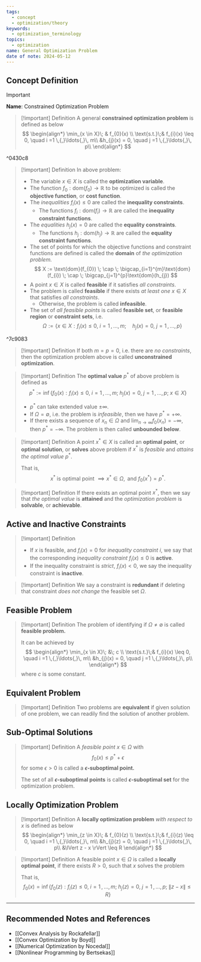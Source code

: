```yaml
---
tags:
  - concept
  - optimization/theory
keywords:
  - optimization_terminology
topics:
  - optimization
name: General Optimization Problem
date of note: 2024-05-12
---
```


## Concept Definition

>[!important]
>**Name**: Constrained Optimization Problem

>[!important] Definition
>A general **constrained optimization problem** is defined as below
>$$
>\begin{align*}
>\min_{x \in X}\; & f_{0}(x) \\
>\text{s.t.}\;& f_{i}(x) \leq 0, \quad i =1 \,{,}\ldots{,}\, m\\
>&h_{j}(x) = 0, \quad j =1 \,{,}\ldots{,}\, p\\
\end{align*}
>$$

^0430c8

>[!important] Definition
>In above problem:
>- The variable $x\in X$ is called the **optimization variable**.
>- The function $f_{0}: \text{dom}(f_{0}) \to \mathbb{R}$ to be optimized is called the **objective function**, or **cost function**.
>- The *inequalities* $f_{i}(x) \leq 0$ are called the **inequality constraints**.
>	- The functions $f_{i}: \text{dom}(f_{i}) \to \mathbb{R}$ are called the **inequality constraint functions**.
>- The *equalities* $h_{j}(x) = 0$ are called the **equality constraints**.
>	- The functions $h_{j}: \text{dom}(h_{j}) \to \mathbb{R}$ are called the **equality constraint functions**.
>- The set of points for which the objective functions and constraint functions are defined is called the **domain** of *the optimization problem.*
>$$
>X := \text{dom}(f_{0}) \; \cap \; \bigcap_{i=1}^{m}\text{dom}(f_{i}) \; \cap \; \bigcap_{j=1}^{p}\text{dom}(h_{j})
>$$ 
>- A point $x \in X$ is called **feasible** if it satisfies *all constraints*.
>- The problem is called **feasible** if there exists *at least one* $x\in X$ that satisfies *all constraints*.
>	- Otherwise, the problem is called **infeasible**.
>- The set of *all feasible points* is called **feasible set**, or **feasible region** or **constraint sets**, i.e.
>$$
>\Omega := \left\{ x\in X:  f_{i}(x) \leq 0, \; i =1 \,{,}\ldots{,}\, m;\quad h_{j}(x) = 0, \; j =1 \,{,}\ldots{,}\, p \right\}
>$$

^7c9083


>[!important] Definition
>If both $m=p=0$, i.e. there are *no constraints*, then the optimization problem above is called **unconstrained optimization**.

>[!important] Definition
>The **optimal value** $p^{*}$ of above problem is defined as
>$$
>p^{*} := \inf\left\{ f_{0}(x): f_{i}(x) \leq 0, \; i =1 \,{,}\ldots{,}\, m;\; h_{j}(x) = 0, \; j =1 \,{,}\ldots{,}\, p; \; x\in X \right\}
>$$
>- $p^{*}$ can take extended value $\pm \infty$.
>- If $\Omega = \emptyset$, i.e. the problem is *infeasible*, then we have $p^{*} = + \infty.$
>- If there exists a sequence of $x_{n} \in \Omega$ and $\lim_{ n \to \infty }f_{0}(x_{n}) = -\infty$, then $p^{*} = -\infty.$ The problem is then called **unbounded below**.

>[!important] Definition
>A point $x^{*} \in X$ is called an **optimal point**, or **optimal solution**, or **solves** above problem if $x^{*}$ is *feasible* and *attains the optimal value* $p^{*}.$
>
>That is,
>$$
>x^{*} \text{ is optimal point } \implies x^{*} \in \Omega, \text{ and }f_{0}(x^{*}) = p^{*}.
>$$

>[!important] Definition
>If there exists an optimal point $x^{*}$, then we say that *the optimal value* is **attained** and the *optimization problem* is **solvable**, or **achievable**.

## Active and Inactive Constraints

>[!important] Definition
>- If $x$ is feasible, and $f_{i}(x) = 0$ for *inequality constraint* $i$, we say that the corresponding *inequality constraint* $f_{i}(x) \leq 0$ is **active**.
>- If the inequality constraint is *strict*,  $f_{i}(x) < 0$, we say the inequality constraint is **inactive**.

>[!important] Definition
>We say a constraint is **redundant** if deleting that constraint *does not change* the feasible set $\Omega$. 

## Feasible Problem

>[!important] Definition
>The problem of identifying if $\Omega \neq \emptyset$ is called **feasible problem.** 
>
>It can be achieved by 
>$$
>\begin{align*}
>\min_{x \in X}\; &\; c \\
>\text{s.t.}\;& f_{i}(x) \leq 0, \quad i =1 \,{,}\ldots{,}\, m\\
>&h_{j}(x) = 0, \quad j =1 \,{,}\ldots{,}\, p\\
\end{align*}
>$$
>where $c$ is some constant.

## Equivalent Problem

>[!important] Definition
>Two problems are **equivalent** if given solution of one problem, we can readily find the solution of another problem.


## Sub-Optimal Solutions


>[!important] Definition
>A *feasible point* $x \in \Omega$ with 
>$$
>f_{0}(x) \leq p^{*} + \epsilon
>$$ 
>for some $\epsilon >0$ is called a **$\epsilon$-suboptimal point.**
>
>The set of all **$\epsilon$-suboptimal points** is called  **$\epsilon$-suboptimal set** for the optimization problem.


## Locally Optimization Problem

>[!important] Definition
>A  **locally optimization problem** *with respect to $x$* is defined as below
>$$
>\begin{align*}
>\min_{z \in X}\; & f_{0}(z) \\
>\text{s.t.}\;& f_{i}(z) \leq 0, \quad i =1 \,{,}\ldots{,}\, m\\
>&h_{j}(z) = 0, \quad j =1 \,{,}\ldots{,}\, p\\
>&\lVert z - x \rVert \leq R 
\end{align*}
>$$

>[!important] Definition
>A feasible point $x \in \Omega$ is called a **locally optimal point**, if there exists $R>0$, such that $x$ solves the problem
>
>That is,
>$$
>f_{0}(x) = \inf\left\{ f_{0}(z): f_{i}(z) \leq 0, \; i =1 \,{,}\ldots{,}\, m;\; h_{j}(z) = 0, \; j =1 \,{,}\ldots{,}\, p; \; \lVert z - x \rVert \leq R  \right\}
>$$


-----------
##  Recommended Notes and References




- [[Convex Analysis by Rockafellar]]
- [[Convex Optimization by Boyd]]
- [[Numerical Optimization by Nocedal]]
- [[Nonlinear Programming by Bertsekas]]
